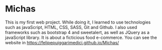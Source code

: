# Michas
This is my first web project. While doing it, I learned to use technologies such as javaScript, HTML, CSS, SASS, Git and Github. I also used frameworks such as bootstrap 4 and sweetalert, as well as JQuery as a javaScript library.
It is about a ficticious food e-commerce. You can see the website in https://felipepuiggarimedici.github.io/Michas/
